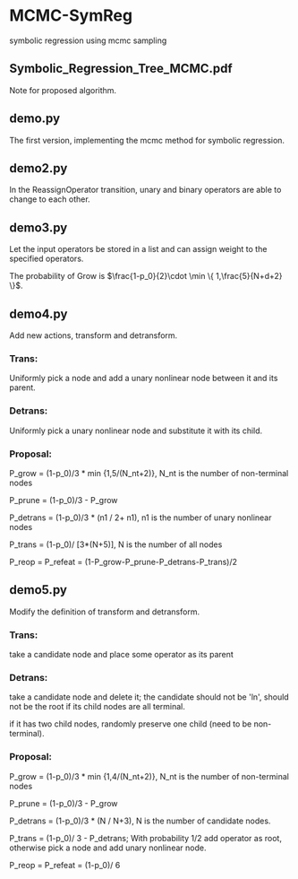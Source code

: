 # MCMC-SymReg
symbolic regression using mcmc sampling

## Symbolic_Regression_Tree_MCMC.pdf
Note for proposed algorithm.

## demo.py
The first version, implementing the mcmc method for symbolic regression.

## demo2.py
In the ReassignOperator transition, unary and binary operators are able to change to each other.

## demo3.py
Let the input operators be stored in a list and can assign weight to the specified operators.

The probability of Grow is $\frac{1-p_0}{2}\cdot \min \{ 1,\frac{5}{N+d+2} \}$.

## demo4.py
Add new actions, transform and detransform.

### Trans: 
Uniformly pick a node and add a unary nonlinear node between it and its parent.
### Detrans: 
Uniformly pick a unary nonlinear node and substitute it with its child.
### Proposal:
P_grow = (1-p_0)/3 * min {1,5/(N_nt+2)}, N_nt is the number of non-terminal nodes

P_prune = (1-p_0)/3 - P_grow

P_detrans = (1-p_0)/3 * (n1 / 2+ n1), n1 is the number of unary nonlinear nodes

P_trans = (1-p_0)/ [3*(N+5)], N is the number of all nodes

P_reop = P_refeat = (1-P_grow-P_prune-P_detrans-P_trans)/2

## demo5.py
Modify the definition of transform and detransform.

### Trans:
take a candidate node and place some operator as its parent
### Detrans:
take a candidate node and delete it; the candidate should not be 'ln', should not be the root if its child nodes are all terminal.

if it has two child nodes, randomly preserve one child (need to be non-terminal).
### Proposal:
P_grow = (1-p_0)/3 * min {1,4/(N_nt+2)}, N_nt is the number of non-terminal nodes

P_prune = (1-p_0)/3 - P_grow

P_detrans = (1-p_0)/3 * (N / N+3), N is the number of candidate nodes.

P_trans = (1-p_0)/ 3 - P_detrans; With probability 1/2 add operator as root, otherwise pick a node and add unary nonlinear node.

P_reop = P_refeat = (1-p_0)/ 6